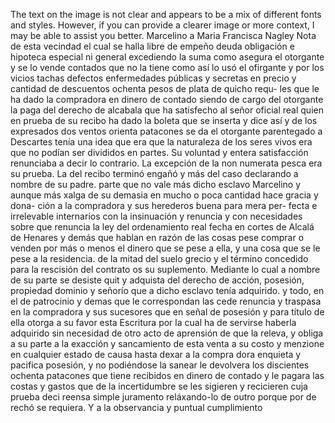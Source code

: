 The text on the image is not clear and appears to be a mix of different fonts and styles. However, if you can provide a clearer image or more context, I may be able to assist you better.
Marcelino a
Maria Francisca Nagley
Nota de esta vecindad el cual se halla
libre de empeño deuda obligación e hipoteca especial ni general
excediendo la suma como asegura el otorgante y se lo vende contados
que no la tiene como así lo usó el ofirgante y por los vicios tachas defectos enfermedades públicas y secretas en precio y cantidad de descuentos ochenta pesos de plata de quicho requ- les que le ha dado la compradora en dinero de contado siendo de
cargo del otorgante la paga del derecho de alcabala que ha satisfecho al señor oficial real quien en prueba de su recibo ha dado la boleta que se inserta y dice así y de los expresados dos ventos orienta patacones se da el otorgante parentegado a
Descartes tenía una idea que era que la naturaleza de los seres vivos era que no podían ser divididos en partes. Su voluntad y entera satisfacción renunciaba a decir lo contrario. La excepción de la non numerata pesca era su prueba. La del recibo terminó engañó y más del caso declarando a nombre de su padre.
parte que no vale más dicho esclavo Marcelino y aunque más xalga de su demasia en mucho o poca cantidad hace gracia y dona- ción a la compradora y sus herederos buena para mera per- fecta e irrelevable internarios con la insinuación y renuncia
y con necesidades sobre que renuncia la ley del ordenamiento real
fecha en cortes de Alcalá de Henares y demás que hablan en
razón de las cosas pese comprar o venden por más o menos
el dinero que se pese a ella, y una cosa que se le pese a la
residencia.
de la mitad del suelo grecio y el término concedido para la rescisión del contrato os su suplemento. Mediante lo cual a nombre de su parte se desiste quit y adquista del derecho de acción, posesión, propiedad dominio y señorío que a dicho esclavo tenía adquirido.
y todo, en el de patrocinio y demas que le correspondan las cede renuncia y traspasa en la compradora y sus sucesores que en señal de posesión y para título de ella otorga a su favor esta
Escritura por la cual ha de servirse haberla adquirido sin necesidad de otro acto de aprensión de que la releva, y obliga a su parte a la exacción y sancamiento de esta venta a su costo y menzione en cualquier estado de causa hasta dexar a la compra
dora enquieta y pacifica posesión,
y no podiéndose la sanear le
devolvera los discientes ochenta patacones que tiene recibidos en dinero de contado y le pagara las costas y gastos que de la
incertidumbre se les sigieren y recicieren cuja prueba deci
reensa simple juramento reláxando-lo de outro porque por de rechó se requiera. Y a la observancia y puntual cumplimiento